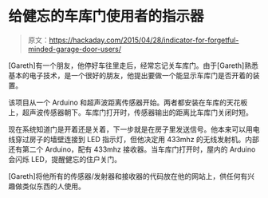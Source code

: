 # 给健忘的车库门使用者的指示器

> 原文：<https://hackaday.com/2015/04/28/indicator-for-forgetful-minded-garage-door-users/>

[Gareth]有一个朋友，他停好车往里走后，经常忘记关车库门。由于[Gareth]熟悉基本的电子技术，是一个很好的朋友，他提出要做一个能显示车库门是否开着的装置。

该项目从一个 Arduino 和超声波距离传感器开始。两者都安装在车库的天花板上，超声波传感器朝下。车库门打开时，传感器输出的距离比车库门关闭时短。

现在系统知道门是开着还是关着，下一步就是在房子里发送信号。他本来可以用电线穿过房子的墙壁连接到 LED 指示灯，但他决定用 433mhz 的无线发射机。内部还有第二个 Arduino，配有 433mhz 接收器。当车库门打开时，屋内的 Arduino 会闪烁 LED，提醒健忘的住户关门。

[Gareth]将他所有的传感器/发射器和接收器的代码放在他的网站上，供任何有兴趣做类似东西的人使用。